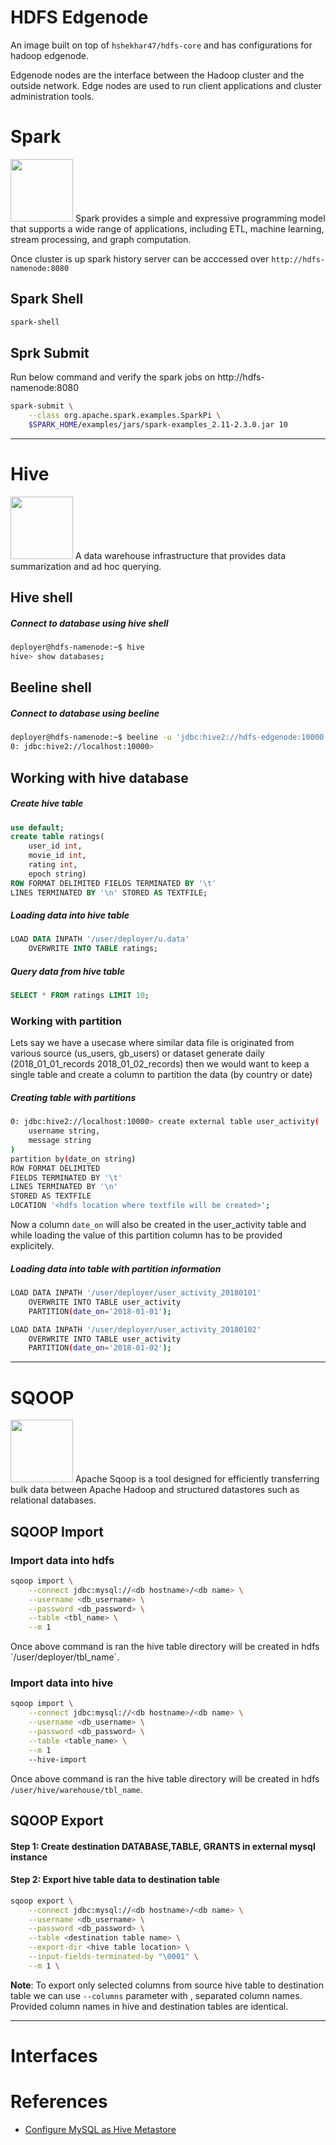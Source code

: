 # HDFS Edgenode
An image built on top of `hshekhar47/hdfs-core` and has configurations for hadoop edgenode.

Edgenode nodes are the interface between the Hadoop cluster and the outside network. Edge nodes are used to run client applications and cluster administration tools.

# Spark
<img src='../resources/icons/spark.png' height='100'>
Spark provides a simple and expressive programming model that supports a wide range of applications, including ETL, machine learning, stream processing, and graph computation.

Once cluster is up spark history server can be acccessed over `http://hdfs-namenode:8080`

## Spark Shell
```bash
spark-shell
```
## Sprk Submit
Run below command and verify the spark jobs on http://hdfs-namenode:8080
```bash
spark-submit \
    --class org.apache.spark.examples.SparkPi \
    $SPARK_HOME/examples/jars/spark-examples_2.11-2.3.0.jar 10
```

-----------------------------------------

# Hive
<img src='../resources/icons/hive.png' height='100'>
A data warehouse infrastructure that provides data summarization and ad hoc querying.

## Hive shell
##### Connect to database using hive shell
```bash
deployer@hdfs-namenode:~$ hive
hive> show databases;
```

## Beeline shell
##### Connect to database using beeline
```bash
deployer@hdfs-namenode:~$ beeline -u 'jdbc:hive2://hdfs-edgenode:10000'
0: jdbc:hive2://localhost:10000>
```

## Working with hive database
##### Create hive table 
```sql
use default;
create table ratings(
    user_id int, 
    movie_id int, 
    rating int, 
    epoch string) 
ROW FORMAT DELIMITED FIELDS TERMINATED BY '\t' 
LINES TERMINATED BY '\n' STORED AS TEXTFILE;
```
##### Loading data into hive table
```sql
LOAD DATA INPATH '/user/deployer/u.data' 
    OVERWRITE INTO TABLE ratings;
```
##### Query data from hive table
```sql
SELECT * FROM ratings LIMIT 10; 
```
### Working with partition
Lets say we have a usecase where similar data file is originated from various source (us_users, gb_users) or dataset generate daily (2018_01_01_records 2018_01_02_records) then we would want to keep a single table and create a column to partition the data (by country or date)
##### Creating table with partitions
```bash
0: jdbc:hive2://localhost:10000> create external table user_activity(
    username string,
    message string
) 
partition by(date_on string)
ROW FORMAT DELIMITED 
FIELDS TERMINATED BY '\t' 
LINES TERMINATED BY '\n' 
STORED AS TEXTFILE
LOCATION '<hdfs location where textfile will be created>';
```
Now a column `date_on` will also be created in the user_activity table and while loading the value of this partition column has to be provided explicitely.
##### Loading data into table with partition information
```bash
LOAD DATA INPATH '/user/deployer/user_activity_20180101'
    OVERWRITE INTO TABLE user_activity 
    PARTITION(date_on='2018-01-01');

LOAD DATA INPATH '/user/deployer/user_activity_20180102'
    OVERWRITE INTO TABLE user_activity 
    PARTITION(date_on='2018-01-02');
```
-----------------------------------------

# SQOOP
<img src='../resources/icons/sqoop.png' height='100'>
Apache Sqoop is a tool designed for efficiently transferring bulk data between Apache Hadoop and structured datastores such as relational databases.

## SQOOP Import
### Import data into hdfs
```bash
sqoop import \
    --connect jdbc:mysql://<db hostname>/<db name> \
    --username <db_username> \
    --password <db_password> \
    --table <tbl_name> \
    --m 1
```
<p>Once above command is ran the hive table directory will be created in hdfs `/user/deployer/tbl_name`.</p>

### Import data into hive
```bash
sqoop import \
    --connect jdbc:mysql://<db hostname>/<db name> \
    --username <db_username> \
    --password <db_password> \
    --table <table_name> \
    --m 1
    --hive-import
```
Once above command is ran the hive table directory will be created in hdfs `/user/hive/warehouse/tbl_name`.

## SQOOP Export
#### Step 1: Create destination DATABASE,TABLE, GRANTS in external mysql instance
#### Step 2: Export hive table data to destination table
```bash
sqoop export \
    --connect jdbc:mysql://<db hostname>/<db name> \
    --username <db_username> \
    --password <db_password> \
    --table <destination table name> \
    --export-dir <hive table location> \
    --input-fields-terminated-by "\0001" \
    --m 1 \
```
**Note**: To export only selected  columns from source hive table to destination table we can use `--columns` parameter with , separated column names. Provided column names in hive and destination tables are identical.

-----------------------------------------


# Interfaces


 # References
 - [Configure MySQL as Hive Metastore](https://dwbi.org/etl/bigdata/190-configuring-mysql-as-hive-metastore)
